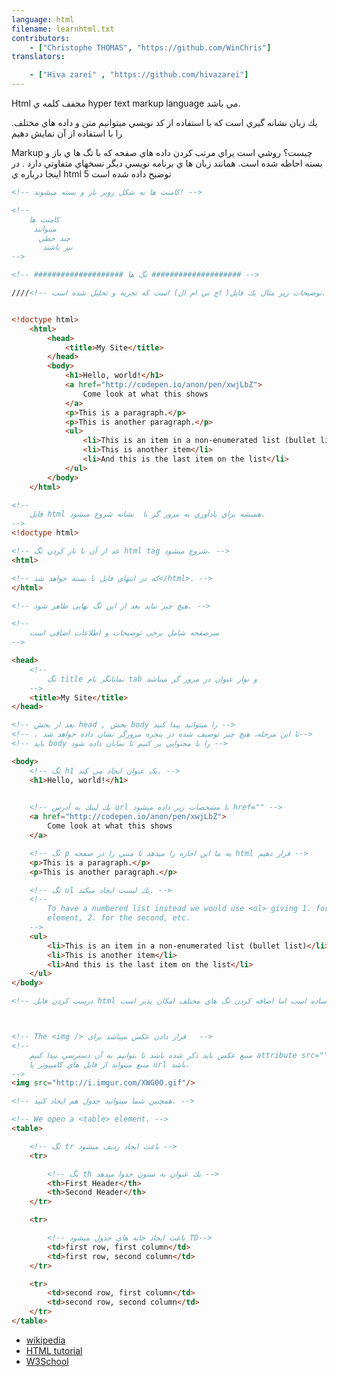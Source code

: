 ```yaml
---
language: html
filename: learnhtml.txt
contributors:
    - ["Christophe THOMAS", "https://github.com/WinChris"]
translators:

    - ["Hiva zarei" , "https://github.com/hivazarei"]
---
```


Html مخفف كلمه ي hyper text markup language مي باشد.

.يك زبان نشانه گيري است كه با استفاده از كد نويسي ميتوانيم متن و داده هاي مختلف را با استفاده از آن نمايش دهيم

Markup چيست؟ روشي است يراي مرتب كردن داده هاي صفحه كه با تگ ها ي باز و بسته احاطه شده است.  همانند زبان ها ي برنامه نويسي ديگر نسخهاي متفاوتي دارد . در اينجا درباره ي html 5 توضيح داده شده است



```html
<!-- كامنت ها به شكل روبر باز و بسته ميشوند! -->

<!--
	كامنت ها
     ميتوانند
      چند خطي
       نيز باشند
-->

<!-- #################### تگ ها #################### -->

////<!-- توضيحات زير مثال يك فايل( اچ تي ام ال) است كه تجزيه و تحليل شده است. -->


<!doctype html>
	<html>
		<head>
			<title>My Site</title>
		</head>
		<body>
			<h1>Hello, world!</h1>
			<a href="http://codepen.io/anon/pen/xwjLbZ">
				Come look at what this shows
			</a>
			<p>This is a paragraph.</p>
			<p>This is another paragraph.</p>
			<ul>
				<li>This is an item in a non-enumerated list (bullet list)</li>
				<li>This is another item</li>
				<li>And this is the last item on the list</li>
			</ul>
		</body>
	</html>

<!--
	فايل html هميشه براي يادآوري به مرور گر با  نشانه شروع ميشود.
-->
<!doctype html>

<!-- عد از آن با باز كردن تگ html tag شروع ميشود. -->
<html>

<!-- که در انتهای فایل با بسته خواهد شد</html>. -->
</html>

<!-- هیچ چیز نباید بعد از این تگ نهایی ظاهر شود. -->

<!--
	سرصفحه شامل برخی توضیحات و اطلاعات اضافی است
-->

<head>
	<!--
		تگ title نمايانگر نام tab و نوار عنوان در مرور گر ميباشد
	-->
	<title>My Site</title>
</head>

<!-- بعد از بخش head , بخش body را ميتوانيد پيدا كنيد -->
<!-- . تا این مرحله، هیچ چیز توصیف شده در پنجره مرورگر نشان داده خواهد شد-->
<!-- بايد body را با محتوايي پر كنيم تا نمايان داده شود -->

<body>
	<!-- تگ h1 یک عنوان ایجاد می کند. -->
	<h1>Hello, world!</h1>
	

	<!-- يك لينك به آدرس url با مشخصات زير داده ميشود href="" -->
	<a href="http://codepen.io/anon/pen/xwjLbZ">
		Come look at what this shows
	</a>

	<!-- تگ p يه ما اين اجازه را ميدهد تا متني را در صفحه html قرار دهيم -->
	<p>This is a paragraph.</p>
	<p>This is another paragraph.</p>

	<!-- تگ ul يك ليست ايجاد ميكند. -->
	<!--
		To have a numbered list instead we would use <ol> giving 1. for the first
		element, 2. for the second, etc.
	-->
	<ul>
		<li>This is an item in a non-enumerated list (bullet list)</li>
		<li>This is another item</li>
		<li>And this is the last item on the list</li>
	</ul>
</body>

<!-- درست كردن فايل html كار ساده است اما اضافه كردن تگ هاي مختلف امكان پذير است. -->



<!-- The <img /> قرار دادن عکس میباشد برای   -->
<!--
	منبع عكس بايد ذكر شده باشد تا بتوانيم به آن دسترسي پيدا كنيم attribute src=""
	منبع ميتواند از فايل هاي كامپيوتر يا url باشد.
-->
<img src="http://i.imgur.com/XWG0O.gif"/>

<!-- همچنين شما ميتوانيد جدول هم ايجاد كنيد. -->

<!-- We open a <table> element. -->
<table>

	<!-- تگ tr باعث ايجاد رديف ميشود -->
	<tr>

		<!-- تگ th يك عنوان به ستون جدوا ميدهد -->
		<th>First Header</th>
		<th>Second Header</th>
	</tr>

	<tr>

		<!-- باعث ايجاد خانه هاي جدول ميشود TD-->
		<td>first row, first column</td>
		<td>first row, second column</td>
	</tr>

	<tr>
		<td>second row, first column</td>
		<td>second row, second column</td>
	</tr>
</table>

```

* [wikipedia](https://en.wikipedia.org/wiki/HTML)
* [HTML tutorial](https://developer.mozilla.org/en-US/docs/Web/HTML)
* [W3School](http://www.w3schools.com/html/html_intro.asp)

